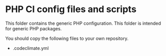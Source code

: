 # PHP CI config files and scripts

This folder contains the generic PHP configuration. This folder is intended for generic PHP packages.

You should copy the following files to your own repository.

* .codeclimate.yml